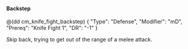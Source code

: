 #### Backstep

@(dd cm_knife_fight_backstep)
{ "Type": "Defense",
	"Modifier": "mD",
	"Prereq": "Knife Fight 1",
	"DR": "-1"
}

Skip back, trying to get out of the range of a melee attack.
